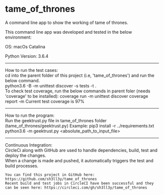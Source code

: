 # tame_of_thrones
A command line app to show the working of tame of thrones.  

This command line app was developed and tested in the below environment:  

OS: macOs Catalina    

Python Version: 3.6.4 

__________________________  

How to run the test cases:  
	cd into the parent folder of this project (i.e, 'tame_of_thrones') and run the below command.   
		python3.6 -B -m unittest discover -s tests -t .    
	To check test coverage, run the below commands in parent foler (needs 'coverage' to be installed):
	    coverage run -m unittest discover
		coverage report -m
	Current test coverage is 97%
__________________________  

How to run the program:  
	Run the geektrust.py file in tame_of_thrones folder (tame_of_thrones/geektrust.py)
	Example:
        pip3 install -r ../requirements.txt  
		python3.6 -m geektrust.py <absolute_path_to_input_file>

__________________________  

Continuous Integration:  
	CircleCi along with GitHub are used to handle dependencies, build, test and deploy the changes.  
	When a change is made and pushed, it automatically triggers the test and build processes.  

	You can find this project in GitHub here: https://github.com/sh3ll3y/tame_of_thrones   
	Recent build and test jobs in CircleCI have been successful and they can be seen here: https://circleci.com/gh/sh3ll3y/tame_of_thrones